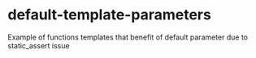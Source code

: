 # default-template-parameters
Example of functions templates that benefit of default parameter due to static_assert issue
